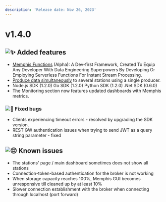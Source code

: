 ```yaml
---
description: 'Release date: Nov 26, 2023'
---
```


# v1.4.0

## ![:sparkles:](https://a.slack-edge.com/production-standard-emoji-assets/14.0/apple-medium/2728.png) Added features

* [Memphis Functions](broken-reference) (Alpha): A Dev-first Framework, Created To Equip Any Developer With Data Engineering Superpowers By Developing Or Employing Serverless Functions For Instant Stream Processing.
* [Produce data simultaneously](../../memphis/concepts/producer.md#produce-messages-to-multiple-stations-simultaneously) to several stations using a single producer.
* Node.js SDK (1.2.0) Go SDK (1.2.0) Python SDK (1.2.0) .Net SDK (0.6.0)&#x20;
* The Monitoring section now features updated dashboards with Memphis metrics.

### ![:bug:](https://a.slack-edge.com/production-standard-emoji-assets/14.0/apple-medium/1f41b.png) Fixed bugs

* Clients experiencing timeout errors - resolved by upgrading the SDK version.
* REST GW authentication issues when trying to send JWT as a query string parameter - fixed

## ![:pensive:](https://a.slack-edge.com/production-standard-emoji-assets/14.0/apple-medium/1f614.png) Known issues

* The stations' page / main dashboard sometimes does not show all stations
* Connection-token-based authentication for the broker is not working
* When storage capacity reaches 100%, Memphis GUI becomes unresponsive till cleaned up by at least 10%
* Slower connection establishment with the broker when connecting through localhost (port forward)
